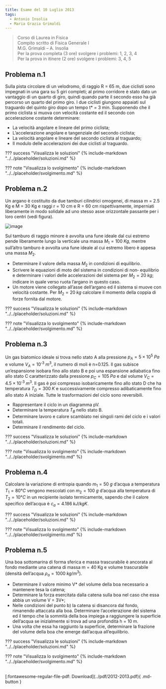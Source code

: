 ```yaml
---
title: Esame del 10 Luglio 2013
tags:
  - Antonio Insolia
  - Maria Grazia Grimaldi
---
```


>Corso di Laurea in Fisica<br>
Compito scritto di Fisica Generale I<br>
M.G. Grimaldi – A. Insolia<br>
Per la prova completa (3 ore) svolgere i problemi: 1, 2, 3, 4<br>
Per la prova in itinere (2 ore) svolgere i problemi: 3, 4, 5

## Problema n.1
Sulla pista circolare di un velodromo, di raggio R = 65 m, due ciclisti sono impegnati in una gara su 5 giri completi; al primo corridore è stato dato un vantaggio di un quarto di giro, quindi quando parte il secondo esso ha già percorso un quarto del primo giro. I due ciclisti giungono appaiati sul traguardo del quinto giro dopo un tempo t* = 3 min. Supponendo che il primo ciclista si muova con velocità costante ed il secondo con accelerazione costante determinare:

- La velocità angolare e lineare del primo ciclista;
- L’accelerazione angolare e tangenziale del secondo ciclista;
- La velocità angolare e lineare del secondo ciclista al traguardo;
- Il modulo delle accelerazioni dei due ciclisti al traguardo.

??? success "Visualizza le soluzioni"
    {% include-markdown "../../placeholder/soluzioni.md" %}

??? note "Visualizza lo svolgimento"
    {% include-markdown "../../placeholder/svolgimento.md" %}

## Problema n.2
Un argano è costituito da due tamburi cilindrici omogenei, di massa m = 2.5 Kg e M = 30 Kg e raggi r = 10 cm e R = 60 cm rispettivamente, imperniati liberamente in modo solidale ad uno stesso asse orizzontale passante per i loro centri (vedi figura). 

![image](https://user-images.githubusercontent.com/77018886/153293169-b8417984-cb61-4e78-a11f-3a109e8a7f94.png)

Sul tamburo di raggio minore è avvolta una fune ideale dal cui estremo pende liberamente lungo la verticale una massa $M_1 = 100 \; Kg$, mentre sull’altro tamburo è avvolta una fune ideale al cui estremo libero è appesa una massa $M_2$.

- Determinare il valore della massa $M_2$ in condizioni di equilibrio.
- Scrivere le equazioni di moto del sistema in condizioni di non‐ equilibrio e determinare i valori delle accelerazioni del sistema per $M_2=20 \; kg$; indicare in quale verso ruota l’argano in questo caso.
- Un motore viene collegato all’asse dell’argano ed il sistema si muove con velocità costante. Per $M_2=20 \; kg$ calcolare il momento della coppia di forze fornita dal motore.

??? success "Visualizza le soluzioni"
    {% include-markdown "../../placeholder/soluzioni.md" %}

??? note "Visualizza lo svolgimento"
    {% include-markdown "../../placeholder/svolgimento.md" %}

## Problema n.3
Un gas biatomico ideale si trova nello stato A alla pressione $p_A= 5 × 10^5 \; Pa$ e volume $V_A=10^{‐3} \; m^3$, il numero di moli è n=0.125. Il gas subisce un’espansione isobara fino allo stato B e poi una espansione adiabatica fino allo stato C caratterizzato dalla pressione $p_C=105 \; Pa$ e dal volume $V_C=4.5 × 10^{‐3} \; m^3$. Il gas è poi compresso isobaricamente fino allo stato D che ha temperatura $T_D=300 \; K$ e successivamente compresso adibaticamente fino allo stato A iniziale. Tutte le trasformazioni del ciclo sono reversibili.

- Rappresentare il ciclo in un diagramma pV.
- Determinare la temperatura $T_B$ nello stato B.
- Determinare lavoro e calore scambiato nei singoli rami del ciclo e i valori totali.
- Determinare il rendimento del ciclo.

??? success "Visualizza le soluzioni"
    {% include-markdown "../../placeholder/soluzioni.md" %}

??? note "Visualizza lo svolgimento"
    {% include-markdown "../../placeholder/svolgimento.md" %}

## Problema n.4
Calcolare la variazione di entropia quando $m_1=50 \; g$ d’acqua a temperatura $T_1= 80°C$ vengono mescolati con $m_2=100 \; g$ d’acqua alla temperatura di $T_2=10 °C$ in un recipiente isolato termicamente, sapendo che il calore specifico dell’acqua è $c_a= 4.186 \; kJ/kg K$.

??? success "Visualizza le soluzioni"
    {% include-markdown "../../placeholder/soluzioni.md" %}

??? note "Visualizza lo svolgimento"
    {% include-markdown "../../placeholder/svolgimento.md" %}

## Problema n.5
Una boa sottomarina di forma sferica e massa trascurabile è ancorata al fondo mediante una catena di massa m = 40 Kg e volume trascurabile (densità dell’acqua $ρ_a=1000 \; kg/m^3$).

- Determinare il valore minimo V* del volume della boa necessario a mantenere tesa la catena;
- Determinare la forza esercitata dalla catena sulla boa nel caso che essa abbia un volume V = 3V*;
- Nelle condizioni del punto b) la catena si disancora dal fondo, rimanendo attaccata alla boa. Determinare l’accelerazione del sistema ed il tempo che la sommità della boa impiega a raggiungere la superficie dell’acqua se inizialmente si trova ad una profondità h = 10 m.
- Una volta che essa ha raggiunto la superficie, determinare la frazione del volume della boa che emerge dall’acqua all’equilibrio.

??? success "Visualizza le soluzioni"
    {% include-markdown "../../placeholder/soluzioni.md" %}

??? note "Visualizza lo svolgimento"
    {% include-markdown "../../placeholder/svolgimento.md" %}

<br>
[:fontawesome-regular-file-pdf: Download](../pdf/2012-2013.pdf){ .md-button }